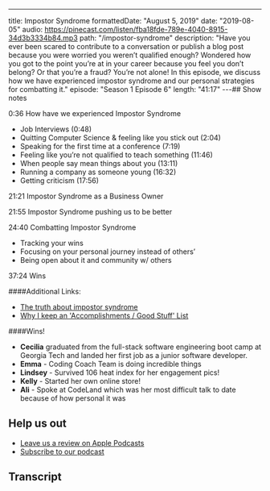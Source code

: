 ---

title: Impostor Syndrome
formattedDate: "August 5, 2019"
date: "2019-08-05"
audio: https://pinecast.com/listen/fba18fde-789e-4040-8915-34d3b3334b84.mp3
path: "/impostor-syndrome"
description: "Have you ever been scared to contribute to a conversation or publish a blog post because you were worried you weren’t qualified enough? Wondered how you got to the point you’re at in your career because you feel you don’t belong? Or that you’re a fraud? You’re not alone! In this episode, we discuss how we have experienced impostor syndrome and our personal strategies for combatting it."
episode: "Season 1 Episode 6"
length: "41:17"
---## Show notes

0:36 How have we experienced Impostor Syndrome

- Job Interviews (0:48)
- Quitting Computer Science & feeling like you stick out (2:04)
- Speaking for the first time at a conference (7:19)
- Feeling like you’re not qualified to teach something (11:46)
- When people say mean things about you (13:11)
- Running a company as someone young (16:32)
- Getting criticism (17:56)

21:21 Impostor Syndrome as a Business Owner

21:55 Impostor Syndrome pushing us to be better

24:40 Combatting Impostor Syndrome

- Tracking your wins
- Focusing on your personal journey instead of others’
- Being open about it and community w/ others

37:24 Wins

####Additional Links:

- [The truth about impostor syndrome](https://dev.to/kelly/the-truth-about-impostor-syndrome-165h)
- [Why I keep an 'Accomplishments / Good Stuff' List](https://dev.to/seankilleen/why-i-keep-an-accomplishments--good-stuff-list-1fni)

####Wins!

- **Cecilia** graduated from the full-stack software engineering boot camp at Georgia Tech and landed her first job as a junior software developer.
- **Emma** - Coding Coach Team is doing incredible things
- **Lindsey** - Survived 106 heat index for her engagement pics!
- **Kelly** - Started her own online store!
- **Ali** - Spoke at CodeLand which was her most difficult talk to date because of how personal it was

## Help us out

- <a target="_blank" href="https://podcasts.apple.com/us/podcast/ladybug-podcast/id1469229625">Leave us a review on Apple Podcasts</a>
- <a target="_blank" href="https://link.chtbl.com/ladybugpodcast">Subscribe to our podcast</a>

## Transcript
